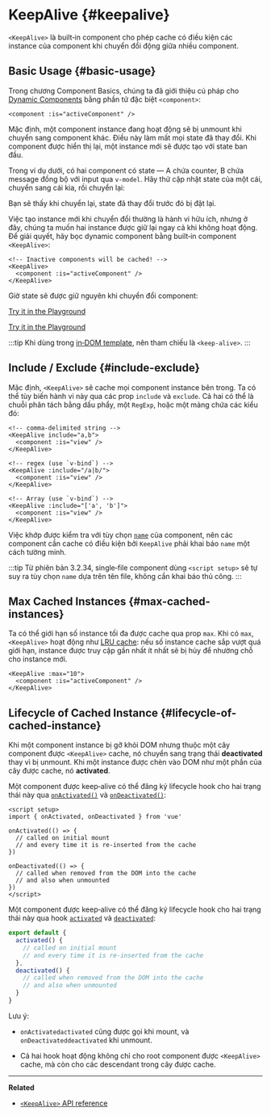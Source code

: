<script setup>
import SwitchComponent from './keep-alive-demos/SwitchComponent.vue'
</script>

# KeepAlive {#keepalive}

`<KeepAlive>` là built‑in component cho phép cache có điều kiện các instance của component khi chuyển đổi động giữa nhiều component.

## Basic Usage {#basic-usage}

Trong chương Component Basics, chúng ta đã giới thiệu cú pháp cho [Dynamic Components](/guide/essentials/component-basics#dynamic-components) bằng phần tử đặc biệt `<component>`:

```vue-html
<component :is="activeComponent" />
```

Mặc định, một component instance đang hoạt động sẽ bị unmount khi chuyển sang component khác. Điều này làm mất mọi state đã thay đổi. Khi component được hiển thị lại, một instance mới sẽ được tạo với state ban đầu.

Trong ví dụ dưới, có hai component có state — A chứa counter, B chứa message đồng bộ với input qua `v-model`. Hãy thử cập nhật state của một cái, chuyển sang cái kia, rồi chuyển lại:

<SwitchComponent />

Bạn sẽ thấy khi chuyển lại, state đã thay đổi trước đó bị đặt lại.

Việc tạo instance mới khi chuyển đổi thường là hành vi hữu ích, nhưng ở đây, chúng ta muốn hai instance được giữ lại ngay cả khi không hoạt động. Để giải quyết, hãy bọc dynamic component bằng built‑in component `<KeepAlive>`:

```vue-html
<!-- Inactive components will be cached! -->
<KeepAlive>
  <component :is="activeComponent" />
</KeepAlive>
```

Giờ state sẽ được giữ nguyên khi chuyển đổi component:

<SwitchComponent use-KeepAlive />

<div class="composition-api">

[Try it in the Playground](https://play.vuejs.org/#eNqtUsFOwzAM/RWrl4IGC+cqq2h3RFw495K12YhIk6hJi1DVf8dJSllBaAJxi+2XZz8/j0lhzHboeZIl1NadMA4sd73JKyVaozsHI9hnJqV+feJHmODY6RZS/JEuiL1uTTEXtiREnnINKFeAcgZUqtbKOqj7ruPKwe6s2VVguq4UJXEynAkDx1sjmeMYAdBGDFBLZu2uShre6ioJeaxIduAyp0KZ3oF7MxwRHWsEQmC4bXXDJWbmxpjLBiZ7DwptMUFyKCiJNP/BWUbO8gvnA+emkGKIgkKqRrRWfh+Z8MIWwpySpfbxn6wJKMGV4IuSs0UlN1HVJae7bxYvBuk+2IOIq7sLnph8P9u5DJv5VfpWWLaGqTzwZTCOM/M0IaMvBMihd04ruK+lqF/8Ajxms8EFbCiJxR8khsP6ncQosLWnWV6a/kUf2nqu75Fby04chA0iPftaYryhz6NBRLjdtajpHZTWPio=)

</div>
<div class="options-api">

[Try it in the Playground](https://play.vuejs.org/#eNqtU8tugzAQ/JUVl7RKWveMXFTIseofcHHAiawasPxArRD/3rVNSEhbpVUrIWB3x7PM7jAkuVL3veNJmlBTaaFsVraiUZ22sO0alcNedw2s7kmIPHS1ABQLQDEBAMqWvwVQzffMSQuDz1aI6VreWpPCEBtsJppx4wE1s+zmNoIBNLdOt8cIjzut8XAKq3A0NAIY/QNveFEyi8DA8kZJZjlGALQWPVSSGfNYJjVvujIJeaxItuMyo6JVzoJ9VxwRmtUCIdDfNV3NJWam5j7HpPOY8BEYkwxySiLLP1AWkbK4oHzmXOVS9FFOSM3jhFR4WTNfRslcO54nSwJKcCD4RsnZmJJNFPXJEl8t88quOuc39fCrHalsGyWcnJL62apYNoq12UQ8DLEFjCMy+kKA7Jy1XQtPlRTVqx+Jx6zXOJI1JbH4jejg3T+KbswBzXnFlz9Tjes/V/3CjWEHDsL/OYNvdCE8Wu3kLUQEhy+ljh+brFFu)

</div>

:::tip
Khi dùng trong [in‑DOM template](/guide/essentials/component-basics#in-dom-template-parsing-caveats), nên tham chiếu là `<keep-alive>`.
:::

## Include / Exclude {#include-exclude}

Mặc định, `<KeepAlive>` sẽ cache mọi component instance bên trong. Ta có thể tùy biến hành vi này qua các prop `include` và `exclude`. Cả hai có thể là chuỗi phân tách bằng dấu phẩy, một `RegExp`, hoặc một mảng chứa các kiểu đó:

```vue-html
<!-- comma-delimited string -->
<KeepAlive include="a,b">
  <component :is="view" />
</KeepAlive>

<!-- regex (use `v-bind`) -->
<KeepAlive :include="/a|b/">
  <component :is="view" />
</KeepAlive>

<!-- Array (use `v-bind`) -->
<KeepAlive :include="['a', 'b']">
  <component :is="view" />
</KeepAlive>
```

Việc khớp được kiểm tra với tùy chọn [`name`](/api/options-misc#name) của component, nên các component cần cache có điều kiện bởi `KeepAlive` phải khai báo `name` một cách tường minh.

:::tip
Từ phiên bản 3.2.34, single‑file component dùng `<script setup>` sẽ tự suy ra tùy chọn `name` dựa trên tên file, không cần khai báo thủ công.
:::

## Max Cached Instances {#max-cached-instances}

Ta có thể giới hạn số instance tối đa được cache qua prop `max`. Khi có `max`, `<KeepAlive>` hoạt động như [LRU cache](<https://en.wikipedia.org/wiki/Cache_replacement_policies#Least_recently_used_(LRU)>): nếu số instance cache sắp vượt quá giới hạn, instance được truy cập gần nhất ít nhất sẽ bị hủy để nhường chỗ cho instance mới.

```vue-html
<KeepAlive :max="10">
  <component :is="activeComponent" />
</KeepAlive>
```

## Lifecycle of Cached Instance {#lifecycle-of-cached-instance}

Khi một component instance bị gỡ khỏi DOM nhưng thuộc một cây component được `<KeepAlive>` cache, nó chuyển sang trạng thái **deactivated** thay vì bị unmount. Khi một instance được chèn vào DOM như một phần của cây được cache, nó **activated**.

<div class="composition-api">

Một component được keep‑alive có thể đăng ký lifecycle hook cho hai trạng thái này qua [`onActivated()`](/api/composition-api-lifecycle#onactivated) và [`onDeactivated()`](/api/composition-api-lifecycle#ondeactivated):

```vue
<script setup>
import { onActivated, onDeactivated } from 'vue'

onActivated(() => {
  // called on initial mount
  // and every time it is re-inserted from the cache
})

onDeactivated(() => {
  // called when removed from the DOM into the cache
  // and also when unmounted
})
</script>
```

</div>
<div class="options-api">

Một component được keep‑alive có thể đăng ký lifecycle hook cho hai trạng thái này qua hook [`activated`](/api/options-lifecycle#activated) và [`deactivated`](/api/options-lifecycle#deactivated):

```js
export default {
  activated() {
    // called on initial mount
    // and every time it is re-inserted from the cache
  },
  deactivated() {
    // called when removed from the DOM into the cache
    // and also when unmounted
  }
}
```

</div>

Lưu ý:

- <span class="composition-api">`onActivated`</span><span class="options-api">`activated`</span> cũng được gọi khi mount, và <span class="composition-api">`onDeactivated`</span><span class="options-api">`deactivated`</span> khi unmount.

- Cả hai hook hoạt động không chỉ cho root component được `<KeepAlive>` cache, mà còn cho các descendant trong cây được cache.
---

**Related**

- [`<KeepAlive>` API reference](/api/built-in-components#keepalive)
